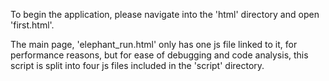 To begin the application, please navigate into the 'html' directory and open 'first.html'.  

The main page, 'elephant_run.html' only has one js file linked to it, for performance reasons, but for ease of debugging and code analysis, this script is split into four js files included in the 'script' directory.